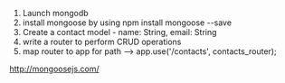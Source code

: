 1. Launch mongodb
2. install mongoose by using npm install mongoose --save
3. Create a contact model - name: String, email: String
4. write a router to perform CRUD operations
5. map router to app for path --> app.use('/contacts', contacts_router);

http://mongoosejs.com/